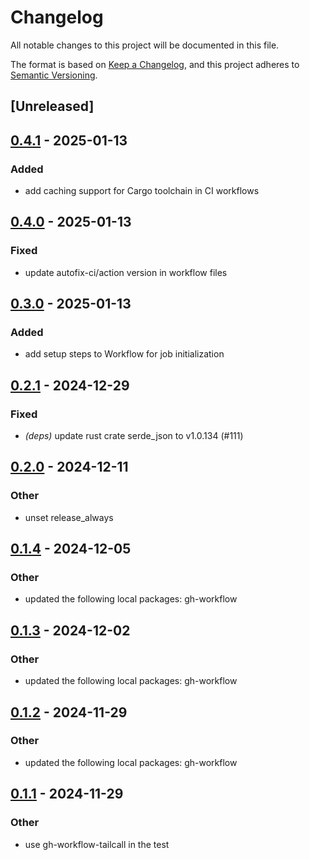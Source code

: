 # Changelog

All notable changes to this project will be documented in this file.

The format is based on [Keep a Changelog](https://keepachangelog.com/en/1.0.0/),
and this project adheres to [Semantic Versioning](https://semver.org/spec/v2.0.0.html).

## [Unreleased]

## [0.4.1](https://github.com/tailcallhq/gh-workflow/compare/gh-workflow-tailcall-v0.4.0...gh-workflow-tailcall-v0.4.1) - 2025-01-13

### Added

- add caching support for Cargo toolchain in CI workflows

## [0.4.0](https://github.com/tailcallhq/gh-workflow/compare/gh-workflow-tailcall-v0.3.0...gh-workflow-tailcall-v0.4.0) - 2025-01-13

### Fixed

- update autofix-ci/action version in workflow files

## [0.3.0](https://github.com/tailcallhq/gh-workflow/compare/gh-workflow-tailcall-v0.2.1...gh-workflow-tailcall-v0.3.0) - 2025-01-13

### Added

- add setup steps to Workflow for job initialization

## [0.2.1](https://github.com/tailcallhq/gh-workflow/compare/gh-workflow-tailcall-v0.2.0...gh-workflow-tailcall-v0.2.1) - 2024-12-29

### Fixed

- *(deps)* update rust crate serde_json to v1.0.134 (#111)

## [0.2.0](https://github.com/tailcallhq/gh-workflow/compare/gh-workflow-tailcall-v0.1.4...gh-workflow-tailcall-v0.2.0) - 2024-12-11

### Other

- unset release_always

## [0.1.4](https://github.com/tailcallhq/gh-workflow/compare/gh-workflow-tailcall-v0.1.3...gh-workflow-tailcall-v0.1.4) - 2024-12-05

### Other

- updated the following local packages: gh-workflow

## [0.1.3](https://github.com/tailcallhq/gh-workflow/compare/gh-workflow-tailcall-v0.1.2...gh-workflow-tailcall-v0.1.3) - 2024-12-02

### Other

- updated the following local packages: gh-workflow

## [0.1.2](https://github.com/tailcallhq/gh-workflow/compare/gh-workflow-tailcall-v0.1.1...gh-workflow-tailcall-v0.1.2) - 2024-11-29

### Other

- updated the following local packages: gh-workflow

## [0.1.1](https://github.com/tailcallhq/gh-workflow/compare/gh-workflow-tailcall-v0.1.0...gh-workflow-tailcall-v0.1.1) - 2024-11-29

### Other

- use gh-workflow-tailcall in the test
